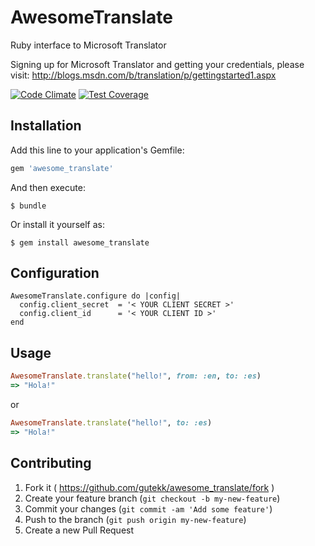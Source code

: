 # AwesomeTranslate

Ruby interface to Microsoft Translator

Signing up for Microsoft Translator and getting your credentials, please visit:
http://blogs.msdn.com/b/translation/p/gettingstarted1.aspx

[![Code Climate](https://codeclimate.com/github/gutekk/awesome_translate/badges/gpa.svg)](https://codeclimate.com/github/gutekk/awesome_translate)
[![Test Coverage](https://codeclimate.com/github/gutekk/awesome_translate/badges/coverage.svg)](https://codeclimate.com/github/gutekk/awesome_translate/coverage)

## Installation

Add this line to your application's Gemfile:

```ruby
gem 'awesome_translate'
```

And then execute:

    $ bundle

Or install it yourself as:

    $ gem install awesome_translate

## Configuration
```
AwesomeTranslate.configure do |config|
  config.client_secret  = '< YOUR CLIENT SECRET >'
  config.client_id      = '< YOUR CLIENT ID >'
end
```

## Usage

```ruby
AwesomeTranslate.translate("hello!", from: :en, to: :es)
=> "Hola!"
```
or 
```ruby
AwesomeTranslate.translate("hello!", to: :es)
=> "Hola!"
```

## Contributing

1. Fork it ( https://github.com/gutekk/awesome_translate/fork )
2. Create your feature branch (`git checkout -b my-new-feature`)
3. Commit your changes (`git commit -am 'Add some feature'`)
4. Push to the branch (`git push origin my-new-feature`)
5. Create a new Pull Request
